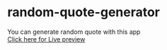 # random-quote-generator
You can generate random quote with this app <br> 
<a href = 'https://ramrachai.info/js/random-quote-generator/' target ="_blank"> Click here for Live preview </a> 
